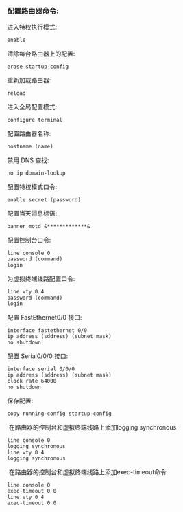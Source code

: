 ### 配置路由器命令:

进入特权执行模式:

```
enable
```

清除每台路由器上的配置:	

```
erase startup-config
```

重新加载路由器:

```
reload
```

进入全局配置模式:

```
configure terminal
```

配置路由器名称:

```
hostname (name)
```

禁用 DNS 查找:

```
no ip domain-lookup
```

配置特权模式口令:

```
enable secret (password)
```

配置当天消息标语:

```
banner motd &*************&
```

配置控制台口令:	

```
line console 0
password (command)
login
```

为虚拟终端线路配置口令:	

```
line vty 0 4
password (command)
login
```

配置 FastEthernet0/0 接口:	

```
interface fastethernet 0/0
ip address (sddress) (subnet mask)
no shutdown
```

配置 Serial0/0/0 接口:	

```
interface serial 0/0/0
ip address (sddress) (subnet mask)
clock rate 64000
no shutdown
```

保存配置:

```
copy running-config startup-config
```

​	在路由器的控制台和虚拟终端线路上添加logging synchronous

```
line console 0
logging synchronous
line vty 0 4
logging synchronous
```

​	在路由器的控制台和虚拟终端线路上添加exec-timeout命令

```
line console 0
exec-timeout 0 0
line vty 0 4
exec-timeout 0 0
```




